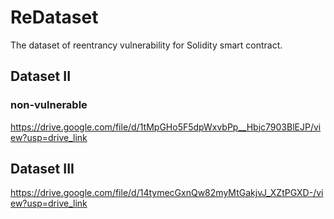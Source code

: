 # ReDataset
The dataset of reentrancy vulnerability for Solidity smart contract.

## Dataset II
### non-vulnerable
https://drive.google.com/file/d/1tMpGHo5F5dpWxvbPp__Hbjc7903BlEJP/view?usp=drive_link

## Dataset III
https://drive.google.com/file/d/14tymecGxnQw82myMtGakjvJ_XZtPGXD-/view?usp=drive_link
